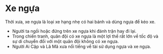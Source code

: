 # Xe ngựa

Thời xưa, xe ngựa là loại xe hạng nhẹ có hai bánh và dùng ngựa để kéo xe.
- Người ta ngồi hoặc đứng trên xe ngựa khi đánh trận hay đi lại.
- Trong chiến tranh, quân đội có xe ngựa là một lợi thế rất lớn về tốc độ và sự di chuyển đối với một quân đội không có xe ngựa.
- Người Ai Cập và Lã Mã xưa nổi tiếng về tài sử dụng ngựa và xe ngựa.

